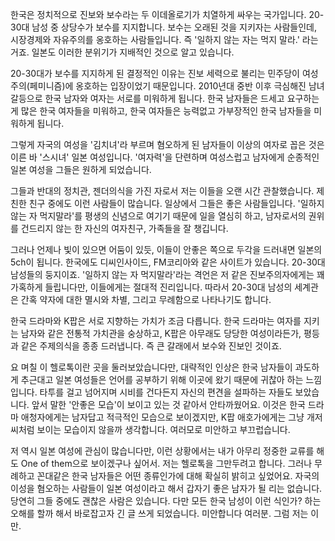 한국은 정치적으로 진보와 보수라는 두 이데올로기가 치열하게 싸우는 국가입니다. 20-30대 남성 중 상당수가 보수를 지지합니다. 보수는 오래된 것을 지키자는 사람들인데, 시장경제와 자유주의를 옹호하는 사람들입니다. 즉 '일하지 않는 자는 먹지 말라.' 라는 거죠. 일본도 이러한 분위기가 지배적인 것으로 알고 있습니다.

20-30대가 보수를 지지하게 된 결정적인 이유는 진보 세력으로 불리는 민주당이 여성주의(페미니즘)에 옹호하는 입장이었기 때문입니다. 2010년대 중반 이후 극심해진 남녀갈등으로 한국 남자와 여자는 서로를 미워하게 됩니다. 한국 남자들은 드세고 요구하는 게 많은 한국 여자들을 미워하고, 한국 여자들은 능력없고 가부장적인 한국 남자들을 미워하게 됩니다.

그렇게 자국의 여성을 '김치녀'라 부르며 혐오하게 된 남자들이 이상의 여자로 꼽은 것은 이른 바 '스시녀' 일본 여성입니다. '여자력'을 단련하며 여성스럽고 남자에게 순종적인 일본 여성을 그들은 원하게 되었습니다.

그들과 반대의 정치관, 젠더의식을 가진 자로서 저는 이들을 오랜 시간 관찰했습니다. 제 친한 친구 중에도 이런 사람들이 많습니다. 일상에서 그들은 좋은 사람들입니다. '일하지 않는 자 먹지말라'를 평생의 신념으로 여기기 때문에 일을 열심히 하고, 남자로서의 권위를 건드리지 않는 한 자신의 여자친구, 가족들을 잘 챙깁니다.

그러나 언제나 빛이 있으면 어둠이 있듯, 이들이 안좋은 쪽으로 두각을 드러내면 일본의 5ch이 됩니다. 한국에도 디씨인사이드, FM코리아와 같은 사이트가 있습니다. 20-30대 남성들의 둥지이죠. '일하지 않는 자 먹지말라'라는 격언은 저 같은 진보주의자에게는 꽤 가혹하게 들립니다만, 이들에게는 절대적 진리입니다. 따라서 20-30대 남성의 세계관은 간혹 약자에 대한 멸시와 차별, 그리고 무례함으로 나타나기도 합니다.

한국 드라마와 K팝은 서로 지향하는 가치가 조금 다릅니다. 한국 드라마는 여자를 지키는 남자와 같은 전통적 가치관을 숭상하고, K팝은 아무래도 당당한 여성이라든가, 평등과 같은 주제의식을 종종 드러냅니다. 즉 큰 갈래에서 보수와 진보인 것이죠.

요 며칠 이 헬로톡이란 곳을 둘러보았습니다만, 대략적인 인상은 한국 남자들이 과도하게 추근대고 일본 여성들은 언어를 공부하기 위해 이곳에 왔기 때문에 귀찮아 하는 느낌입니다. 타투를 걸고 넘어지며 시비를 건다든지 자신의 편견을 설파하는 자들도 보았습니다. 앞서 말한 '안좋은 모습'이 보이고 있는 것 같아서 안타까웠어요. 이것은 한국 드라마 애청자에게는 남자답고 적극적인 모습으로 보이겠지만, K팝 애호가에게는 그냥 개저씨처럼 보이는 모습이지 않을까 생각합니다. 여러모로 미안하고 부끄럽습니다.

저 역시 일본 여성에 관심이 많습니다만, 이런 상황에서는 내가 아무리 정중한 교류를 해도 One of them으로 보이겠구나 싶어서. 저는 헬로톡을 그만두려고 합니다. 그러나 무례하고 꼰대같은 한국 남자들은 어떤 종류인가에 대해 확실히 밝히고 싶었어요. 자국의 이성을 혐오하는 사람들이 일본 여성이라고 해서 갑자기 좋은 남자가 될 리는 없습니다. 당연히 그들 중에도 괜찮은 사람은 있습니다. 다만 모든 한국 남성이 이런 식인가? 하는 오해를 할까 해서 바로잡고자 긴 글 쓰게 되었습니다. 미안합니다 여러분. 그럼 저는 이만. 